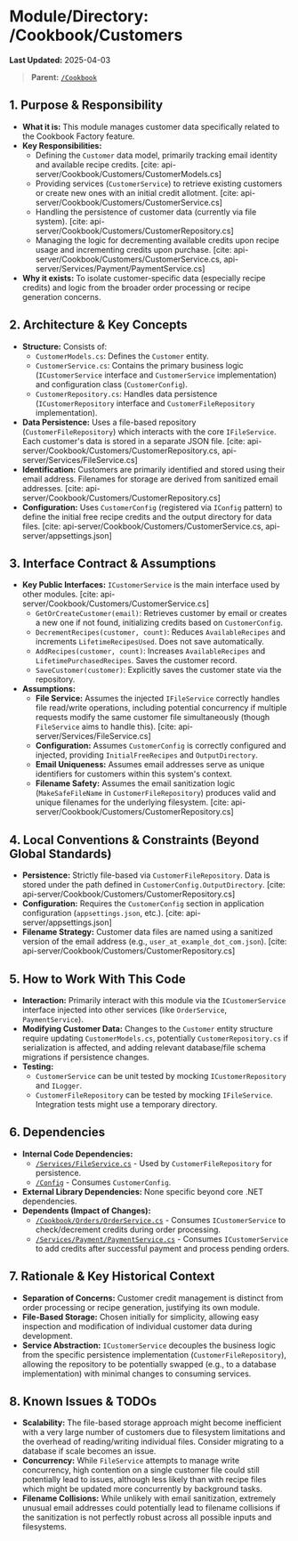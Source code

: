 # Module/Directory: /Cookbook/Customers

**Last Updated:** 2025-04-03

> **Parent:** [`/Cookbook`](../README.md)

## 1. Purpose & Responsibility

* **What it is:** This module manages customer data specifically related to the Cookbook Factory feature.
* **Key Responsibilities:**
    * Defining the `Customer` data model, primarily tracking email identity and available recipe credits. [cite: api-server/Cookbook/Customers/CustomerModels.cs]
    * Providing services (`CustomerService`) to retrieve existing customers or create new ones with an initial credit allotment. [cite: api-server/Cookbook/Customers/CustomerService.cs]
    * Handling the persistence of customer data (currently via file system). [cite: api-server/Cookbook/Customers/CustomerRepository.cs]
    * Managing the logic for decrementing available credits upon recipe usage and incrementing credits upon purchase. [cite: api-server/Cookbook/Customers/CustomerService.cs, api-server/Services/Payment/PaymentService.cs]
* **Why it exists:** To isolate customer-specific data (especially recipe credits) and logic from the broader order processing or recipe generation concerns.

## 2. Architecture & Key Concepts

* **Structure:** Consists of:
    * `CustomerModels.cs`: Defines the `Customer` entity.
    * `CustomerService.cs`: Contains the primary business logic (`ICustomerService` interface and `CustomerService` implementation) and configuration class (`CustomerConfig`).
    * `CustomerRepository.cs`: Handles data persistence (`ICustomerRepository` interface and `CustomerFileRepository` implementation).
* **Data Persistence:** Uses a file-based repository (`CustomerFileRepository`) which interacts with the core `IFileService`. Each customer's data is stored in a separate JSON file. [cite: api-server/Cookbook/Customers/CustomerRepository.cs, api-server/Services/FileService.cs]
* **Identification:** Customers are primarily identified and stored using their email address. Filenames for storage are derived from sanitized email addresses. [cite: api-server/Cookbook/Customers/CustomerRepository.cs]
* **Configuration:** Uses `CustomerConfig` (registered via `IConfig` pattern) to define the initial free recipe credits and the output directory for data files. [cite: api-server/Cookbook/Customers/CustomerService.cs, api-server/appsettings.json]

## 3. Interface Contract & Assumptions

* **Key Public Interfaces:** `ICustomerService` is the main interface used by other modules. [cite: api-server/Cookbook/Customers/CustomerService.cs]
    * `GetOrCreateCustomer(email)`: Retrieves customer by email or creates a new one if not found, initializing credits based on `CustomerConfig`.
    * `DecrementRecipes(customer, count)`: Reduces `AvailableRecipes` and increments `LifetimeRecipesUsed`. Does not save automatically.
    * `AddRecipes(customer, count)`: Increases `AvailableRecipes` and `LifetimePurchasedRecipes`. Saves the customer record.
    * `SaveCustomer(customer)`: Explicitly saves the customer state via the repository.
* **Assumptions:**
    * **File Service:** Assumes the injected `IFileService` correctly handles file read/write operations, including potential concurrency if multiple requests modify the same customer file simultaneously (though `FileService` aims to handle this). [cite: api-server/Services/FileService.cs]
    * **Configuration:** Assumes `CustomerConfig` is correctly configured and injected, providing `InitialFreeRecipes` and `OutputDirectory`.
    * **Email Uniqueness:** Assumes email addresses serve as unique identifiers for customers within this system's context.
    * **Filename Safety:** Assumes the email sanitization logic (`MakeSafeFileName` in `CustomerFileRepository`) produces valid and unique filenames for the underlying filesystem. [cite: api-server/Cookbook/Customers/CustomerRepository.cs]

## 4. Local Conventions & Constraints (Beyond Global Standards)

* **Persistence:** Strictly file-based via `CustomerFileRepository`. Data is stored under the path defined in `CustomerConfig.OutputDirectory`. [cite: api-server/Cookbook/Customers/CustomerRepository.cs]
* **Configuration:** Requires the `CustomerConfig` section in application configuration (`appsettings.json`, etc.). [cite: api-server/appsettings.json]
* **Filename Strategy:** Customer data files are named using a sanitized version of the email address (e.g., `user_at_example_dot_com.json`). [cite: api-server/Cookbook/Customers/CustomerRepository.cs]

## 5. How to Work With This Code

* **Interaction:** Primarily interact with this module via the `ICustomerService` interface injected into other services (like `OrderService`, `PaymentService`).
* **Modifying Customer Data:** Changes to the `Customer` entity structure require updating `CustomerModels.cs`, potentially `CustomerRepository.cs` if serialization is affected, and adding relevant database/file schema migrations if persistence changes.
* **Testing:**
    * `CustomerService` can be unit tested by mocking `ICustomerRepository` and `ILogger`.
    * `CustomerFileRepository` can be tested by mocking `IFileService`. Integration tests might use a temporary directory.

## 6. Dependencies

* **Internal Code Dependencies:**
    * [`/Services/FileService.cs`](../../Services/FileService.cs) - Used by `CustomerFileRepository` for persistence.
    * [`/Config`](../../Config/README.md) - Consumes `CustomerConfig`.
* **External Library Dependencies:** None specific beyond core .NET dependencies.
* **Dependents (Impact of Changes):**
    * [`/Cookbook/Orders/OrderService.cs`](../Orders/OrderService.cs) - Consumes `ICustomerService` to check/decrement credits during order processing.
    * [`/Services/Payment/PaymentService.cs`](../../Services/Payment/PaymentService.cs) - Consumes `ICustomerService` to add credits after successful payment and process pending orders.

## 7. Rationale & Key Historical Context

* **Separation of Concerns:** Customer credit management is distinct from order processing or recipe generation, justifying its own module.
* **File-Based Storage:** Chosen initially for simplicity, allowing easy inspection and modification of individual customer data during development.
* **Service Abstraction:** `ICustomerService` decouples the business logic from the specific persistence implementation (`CustomerFileRepository`), allowing the repository to be potentially swapped (e.g., to a database implementation) with minimal changes to consuming services.

## 8. Known Issues & TODOs

* **Scalability:** The file-based storage approach might become inefficient with a very large number of customers due to filesystem limitations and the overhead of reading/writing individual files. Consider migrating to a database if scale becomes an issue.
* **Concurrency:** While `FileService` attempts to manage write concurrency, high contention on a single customer file could still potentially lead to issues, although less likely than with recipe files which might be updated more concurrently by background tasks.
* **Filename Collisions:** While unlikely with email sanitization, extremely unusual email addresses could potentially lead to filename collisions if the sanitization is not perfectly robust across all possible inputs and filesystems.